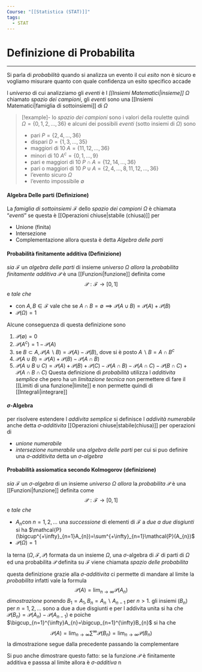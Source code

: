```yaml
---
Course: "[[Statistica (STAT)]]"
tags:
  - STAT
---
```

# Definizione di Probabilita
---
Si parla di _probabilità_ quando si analizza un evento il cui _esito_ non è sicuro e vogliamo misurare quanto con quale confidenza un esito specifico accade


l _universo_ di cui analizziamo gli _eventi_ è l _[[Insiemi Matematici|insieme]]_ $\Omega$ chiamato _spazio dei campioni_,  gli _eventi_ sono una [[Insiemi Matematici|famiglia di sottoinsiemi]] di $\Omega$

> [!example]- 
>lo _spazio dei campioni_ sono i valori della roulette quindi   $\Omega = \{0,1,2,\dots,36\}$ e alcuni dei possibili _eventi_ (sotto insiemi di $\Omega$) sono
>- pari $P =\{2,4,\dots,36\}$
>- dispari $D = \{1,3,\dots,35\}$
>- maggiori di 10 $A = \{11,12,\dots,36\}$
>- minori di 10 $A^c= \{0,1,\dots,9\}$
>- pari e maggiori di 10 $P \cap A = \{12,14,\dots,36\}$
>- pari o maggiori di 10 $P \cup A = \{2,4,\dots,8,11,12,\dots,36\}$
>- l’evento sicuro $\Omega$
>- l’evento impossibile $\emptyset$

#### Algebra Delle parti (Definizione)
La _famiglia di sottoinsiemi_ $\mathcal{F}$ dello _spazio dei campioni_ $\Omega$ è chiamata “_eventi_” se questa è [[Operazioni chiuse|stabile (chiusa)]] per
- Unione (finita)
- Intersezione
- Complementazione
allora questa è detta _Algebra delle parti_

#### Probabilità finitamente additiva (Definizione)
_sia_  $\mathcal{F}$ un _algebra delle parti_  di insieme _universo_ $\Omega$ _allora_ la _probabilita finitamente additiva_ $\mathcal{P}$ è una [[Funzioni|funzione]]  definita come 
$$
\mathcal{P} : \mathcal{F}\rightarrow[0,1]
$$
e _tale che_
- con $A,B  \in \mathcal{F}$ vale che se $A \cap B = \emptyset \implies \mathcal{P}(A \cup B) = \mathcal{P}(A)+\mathcal{P}(B)$
- $\mathcal{P}(\Omega) =1$

Alcune conseguenza di questa definizione sono
1. $\mathcal{P}(\emptyset)=0$
2. $\mathcal{P}(A^c) =1-\mathcal{P}(A)$
3. se $B \subset A,\mathcal{P}(A\backslash B) =\mathcal{P}(A)-\mathcal{P}(B)$, dove si è posto $A \backslash B = A \cap B^c$
4. $\mathcal{P}(A\cup B) =\mathcal{P}(A)+\mathcal{P}(B) -\mathcal{P}(A\cap B)$
5. $\mathcal{P}(A\cup B \cup C) =\mathcal{P}(A)+\mathcal{P}(B) +\mathcal{P}(C) -\mathcal{P}(A\cap B)-\mathcal{P}(A\cap C)-\mathcal{P}(B\cap C) + \mathcal{P}(A\cap B \cap C)$
Questa definizione di _probabilità_ utilizza l _additivita semplice_ che pero ha un _limitazione tecnica_ non permettere di fare il [[Limiti di una funzione|limite]] e non permette quindi di [[Integrali|integrare]]

#### $\sigma$-Algebra
per risolvere estendere l _addivita semplice_ si definisce l _addività numerabile_ anche detta _$\sigma$-additivita_ 
 [[Operazioni chiuse|stabile(chiusa)]] per operazioni di
- _unione numerabile_
- _intersezione numerabile_
 una _algebra delle parti_  per cui si puo definire una _$\sigma$-additivita_ detta un _$\sigma$-algebra_


#### Probabilità assiomatica secondo Kolmogorov (definizione)
_sia_  $\mathcal{F}$ un _$\sigma$-algebra_  di un insieme _universo_ $\Omega$ _allora_ la _probabilita_ $\mathcal{P}$ è una [[Funzioni|funzione]]  definita come 
$$
\mathcal{P} : \mathcal{F}\rightarrow[0,1]
$$
e _tale che_
-  $A_{n}$con $n =1,2,\dots$ una _successione_ di elementi di $\mathcal{F}$ a _due a due disgiunti_ si ha $\mathcal{P}(\bigcup^{+\infty}_{n=1}A_{n})=\sum^{+\infty}_{n=1}\mathcal{P}(A_{n})$ 
- $\mathcal{P}(\Omega) =1$

la terna $(\Omega,\mathcal{F},\mathcal{P})$ formata da un insieme $\Omega$, una $\sigma$-algebra di $\mathcal{F}$ di parti di $\Omega$ ed una probabilita $\mathcal{P}$ definita su $\mathcal{F}$ viene chiamata _spazio delle probabilita_


questa definizione grazie alla _$\sigma$-additivita_ ci permette di mandare al limite la _probabilita_ infatti vale la formula$$\mathcal{P}(A)=\lim_{ n \to \infty }\mathcal{P}(A_{n})$$
_dimostrazione_
ponendo $B_{1}=A_{1},B_{n}=A_{n}\backslash A_{n-1}$ per $n>1$. 
gli insiemi $(B_{n})$ per $n=1,2,\dots$ sono a due a due disgiunti e per l addivita unita si ha che $\mathcal{P}(B_{n})=\mathcal{P}(A_{n})-\mathcal{P}(A_{n-1})$ e poiche $\bigcup_{n=1}^{\infty}A_{n}=\bigcup_{n=1}^{\infty}B_{n}$ si ha che 
$$\mathcal{P}(A)=\lim_{ n \to \infty } \sum^{\infty}\mathcal{P}(B_{n})=\lim_{ n \to \infty } \mathcal{P}(B_{n})$$ la dimostrazione segue dalla precedente passando la complementare

Si puo anche dimostrare questo fatto: se la funzione $\mathcal{P}$ è finitamente additiva e passsa al limite allora è _$\sigma$-additiva_ n
 

